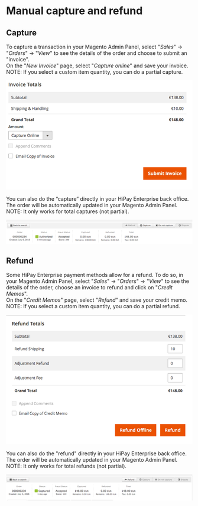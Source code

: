 # Manual capture and refund

## Capture

To capture a transaction in your Magento Admin Panel, select "_Sales_" -> "_Orders_" -> "_View_" to see the details of the order and choose to submit an "invoice".  
On the "_New Invoice_" page, select "_Capture online_" and save your invoice.  
NOTE: If you select a custom item quantity, you can do a partial capture.

![legend](images/capture_manual.png)

You can also do the “capture” directly in your HiPay Enterprise back office. The order will be automatically updated in your Magento Admin Panel.  
NOTE: It only works for total captures (not partial).

![legend](images/capture_manual_tpp.png)

## Refund

Some HiPay Enterprise payment methods allow for a refund. To do so, in your Magento Admin Panel, select "_Sales_" -> "_Orders_" -> "_View_" to see the details of the order, choose an invoice to refund and click on "_Credit Memos_".  
On the "_Credit Memos_" page, select "_Refund_" and save your credit memo.  
NOTE: If you select a custom item quantity, you can do a partial refund.

![legend](images/refund_manual.png)

You can also do the "refund" directly in your HiPay Enterprise back office. The order will be automatically updated in your Magento Admin Panel.  
NOTE: It only works for total refunds (not partial).

![legend](images/refund_manual_tpp.png)
